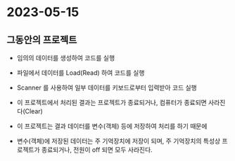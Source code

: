 # 2023-05-15

## 그동안의 프로젝트
* 임의의 데이터를 생성하여 코드를 실행 
* 파일에서 데이터를 Load(Read) 하여 코드를 실행
* Scanner 를 사용하여 일부 데이터를 키보드로부터 입력받아 코드 실행

* 이 프로젝트에서 처리된 결과는 프로젝트가 종료되거나, 컴퓨터가 종료되면 사라진다(Clear)
* 이 프로젝트는 결과 데이터를 변수(객체) 등에 저장하여 처리를 하기 때문에
* 변수(객체)에 저장된 데이터는 주 기억장치에 저장이 되며, 주 기억장치의 특성상 프로젝트가 종료되거나, 전원이 off 되면 모두 사라진다.
## 
